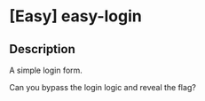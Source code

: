 # [Easy] easy-login

## Description
A simple login form.

Can you bypass the login logic and reveal the flag?
